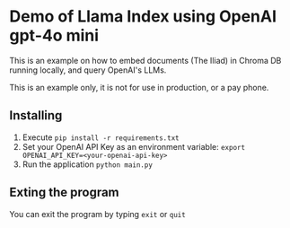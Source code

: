 # Demo of Llama Index using OpenAI gpt-4o mini
This is an example on how to embed documents (The Iliad) in Chroma DB running locally, and query OpenAI's LLMs. 

This is an example only, it is not for use in production, or a pay phone.

## Installing
1. Execute `pip install -r requirements.txt`
2. Set your OpenAI API Key as an environment variable: `export OPENAI_API_KEY=<your-openai-api-key>`
3. Run the application `python main.py`

## Exting the program
You can exit the program by typing `exit` or `quit`